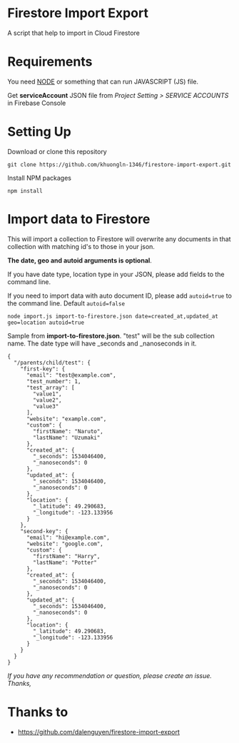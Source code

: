 # Firestore Import Export
A script that help to import in Cloud Firestore

# Requirements

You need [NODE](https://nodejs.org/en/download/) or something that can run JAVASCRIPT (JS) file.

Get **serviceAccount** JSON file from *Project Setting > SERVICE ACCOUNTS* in Firebase Console

# Setting Up

Download or clone this repository

```
git clone https://github.com/khuongln-1346/firestore-import-export.git
```

Install NPM packages

```
npm install
```

# Import data to Firestore

This will import a collection to Firestore will overwrite any documents in that collection with matching id's to those in your json.

**The date, geo and autoid arguments is optional**.

If you have date type, location type in your JSON, please add fields to the command line.

If you need to import data with auto document ID, please add `autoid=true` to the command line. Default `autoid=false`
```
node import.js import-to-firestore.json date=created_at,updated_at geo=location autoid=true
```

Sample from __import-to-firestore.json__. "test" will be the sub collection name. The date type will have _seconds and _nanoseconds in it.

```
{
  "/parents/child/test": {
    "first-key": {
      "email": "test@example.com",
      "test_number": 1,
      "test_array": [
        "value1",
        "value2",
        "value3"
      ],
      "website": "example.com",
      "custom": {
        "firstName": "Naruto",
        "lastName": "Uzumaki"
      },
      "created_at": {
        "_seconds": 1534046400,
        "_nanoseconds": 0
      },
      "updated_at": {
        "_seconds": 1534046400,
        "_nanoseconds": 0
      },
      "location": {
        "_latitude": 49.290683,
        "_longitude": -123.133956
      }
    },
    "second-key": {
      "email": "hi@example.com",
      "website": "google.com",
      "custom": {
        "firstName": "Harry",
        "lastName": "Potter"
      },
      "created_at": {
        "_seconds": 1534046400,
        "_nanoseconds": 0
      },
      "updated_at": {
        "_seconds": 1534046400,
        "_nanoseconds": 0
      },
      "location": {
        "_latitude": 49.290683,
        "_longitude": -123.133956
      }
    }
  }
}
```

*If you have any recommendation or question, please create an issue. Thanks,*

# Thanks to
+ https://github.com/dalenguyen/firestore-import-export
